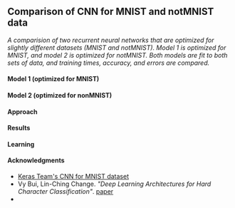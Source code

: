 ## Comparison of CNN for MNIST and notMNIST data

*A comparision of two recurrent neural networks that are optimized for slightly different datasets (MNIST and notMNIST). Model 1 is optimized for MNIST, and model 2 is optimized for notMNIST. Both models are fit to both sets of data, and training times, accuracy, and errors are compared.*

#### Model 1 (optimized for MNIST)

#### Model 2 (optimized for nonMNIST)

#### Approach

#### Results

#### Learning

#### Acknowledgments

* [Keras Team's CNN for MNIST dataset](https://github.com/keras-team/keras/blob/master/examples/mnist_cnn.py)
* Vy Bui, Lin-Ching Change.  *"Deep Learning Architectures for Hard Character Classification"*. [paper](https://pdfs.semanticscholar.org/f3be/830ea5c1e0cb423434ec3dbb5414d49fc59e.pdf)
*
